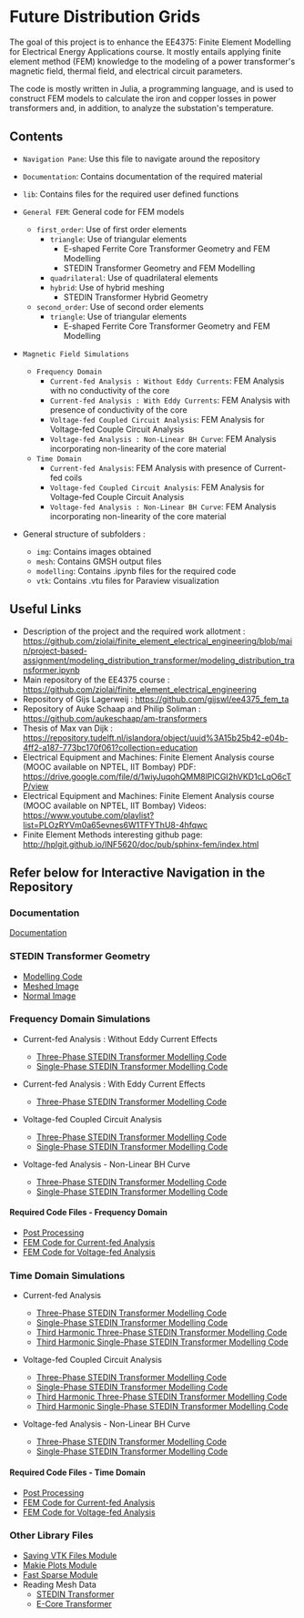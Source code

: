 # Future Distribution Grids

The goal of this project is to enhance the EE4375: Finite Element Modelling for Electrical Energy Applications course. It mostly entails applying finite element method (FEM) knowledge to the modeling of a power transformer's magnetic field, thermal field, and electrical circuit parameters.

The code is mostly written in Julia, a programming language, and is used to construct FEM models to calculate the iron and copper losses in power transformers and, in addition, to analyze the substation's temperature.

## Contents
- `Navigation Pane`: Use this file to navigate around the repository
- `Documentation`: Contains documentation of the required material
- `lib`: Contains files for the required user defined functions
- `General FEM`: General code for FEM models
  - `first_order`: Use of first order elements
    - `triangle`: Use of triangular elements
      - E-shaped Ferrite Core Transformer Geometry and FEM Modelling
      - STEDIN Transformer Geometry and FEM Modelling
    - `quadrilateral`: Use of quadrilateral elements
    - `hybrid`: Use of hybrid meshing
      - STEDIN Transformer Hybrid Geometry
  - `second_order`: Use of second order elements
    - `triangle`: Use of triangular elements
      - E-shaped Ferrite Core Transformer Geometry and FEM Modelling
- `Magnetic Field Simulations`
  - `Frequency Domain`
    - `Current-fed Analysis : Without Eddy Currents`: FEM Analysis with no conductivity of the core
    - `Current-fed Analysis : With Eddy Currents`: FEM Analysis with presence of conductivity of the core
    - `Voltage-fed Coupled Circuit Analysis`: FEM Analysis for Voltage-fed Couple Circuit Analysis
    - `Voltage-fed Analysis : Non-Linear BH Curve`: FEM Analysis incorporating non-linearity of the core material
  - `Time Domain`
    - `Current-fed Analysis`: FEM Analysis with presence of Current-fed coils
    - `Voltage-fed Coupled Circuit Analysis`: FEM Analysis for Voltage-fed Couple Circuit Analysis
    - `Voltage-fed Analysis : Non-Linear BH Curve`: FEM Analysis incorporating non-linearity of the core material

- General structure of subfolders :
  - `img`: Contains images obtained
  - `mesh`: Contains GMSH output files
  - `modelling`: Contains .ipynb files for the required code
  - `vtk`: Contains .vtu files for Paraview visualization

## Useful Links
- Description of the project and the required work allotment : https://github.com/ziolai/finite_element_electrical_engineering/blob/main/project-based-assignment/modeling_distribution_transformer/modeling_distribution_transformer.ipynb
- Main repository of the EE4375 course : https://github.com/ziolai/finite_element_electrical_engineering
- Repository of Gijs Lagerweij : https://github.com/gijswl/ee4375_fem_ta
- Repository of Auke Schaap and Philip Soliman : https://github.com/aukeschaap/am-transformers
- Thesis of Max van Dijk : https://repository.tudelft.nl/islandora/object/uuid%3A15b25b42-e04b-4ff2-a187-773bc170f061?collection=education
- Electrical Equipment and Machines: Finite Element Analysis course (MOOC available on NPTEL, IIT Bombay) PDF: https://drive.google.com/file/d/1wiyJuqohQMM8lPlCGI2hVKD1cLqO6cTP/view
- Electrical Equipment and Machines: Finite Element Analysis course (MOOC available on NPTEL, IIT Bombay) Videos: https://www.youtube.com/playlist?list=PLOzRYVm0a65evnes6W1TFYThU8-4hfqwc
- Finite Element Methods interesting github page: http://hplgit.github.io/INF5620/doc/pub/sphinx-fem/index.html

## Refer below for Interactive Navigation in the Repository
### Documentation
<a href="Documentation.pdf">Documentation</a>

### STEDIN Transformer Geometry
- <a href="Geometry/modelling/stedin_transformer_geometry_definition.ipynb">Modelling Code</a>
- <a href="Geometry/img/stedin_transformer_mesh.png">Meshed Image</a>
- <a href="Geometry/img/stedin_transformer.png">Normal Image</a>

### Frequency Domain Simulations

- Current-fed Analysis : Without Eddy Current Effects
  - <a href="Magnetic Field Simulations/Frequency Domain/Current-fed Analysis - Without Eddy Currents/modelling/stedin_transformer_fem_modelling.ipynb">Three-Phase STEDIN Transformer Modelling Code</a>
  - <a href="Magnetic Field Simulations/Frequency Domain/Current-fed Analysis - Without Eddy Currents/modelling/single_phase_stedin_transformer_fem_modelling.ipynb">Single-Phase STEDIN Transformer Modelling Code</a>
  
- Current-fed Analysis : With Eddy Current Effects
  - <a href="Magnetic Field Simulations/Frequency Domain/Current-fed Analysis - With Eddy Currents/modelling/stedin_transformer_fem_modelling.ipynb">Three-Phase STEDIN Transformer Modelling Code</a>
  
- Voltage-fed Coupled Circuit Analysis
  - <a href="Magnetic Field Simulations/Frequency Domain/Voltage-fed Coupled Circuit Analysis/modelling/stedin_transformer_fem_modelling.ipynb">Three-Phase STEDIN Transformer Modelling Code</a>
  - <a href="Magnetic Field Simulations/Frequency Domain/Voltage-fed Coupled Circuit Analysis/modelling/single_phase_stedin_transformer_fem_modelling.ipynb">Single-Phase STEDIN Transformer Modelling Code</a>
  
- Voltage-fed Analysis - Non-Linear BH Curve
  - <a href="Magnetic Field Simulations/Frequency Domain/Voltage-fed Analysis - Non-Linear BH Curve/modelling/stedin_transformer_fem_modelling.ipynb">Three-Phase STEDIN Transformer Modelling Code</a>
  - <a href="Magnetic Field Simulations/Frequency Domain/Voltage-fed Analysis - Non-Linear BH Curve/modelling/single_phase_stedin_transformer_fem_modelling.ipynb">Single-Phase STEDIN Transformer Modelling Code</a>

#### Required Code Files - Frequency Domain
- <a href="lib/Post_Process_Frequency.jl">Post Processing</a>
- <a href="lib/FEM_Tri_1e.jl">FEM Code for Current-fed Analysis</a>
- <a href="lib/FEM_VoltageFed_Tri_1e.jl">FEM Code for Voltage-fed Analysis</a>

### Time Domain Simulations

- Current-fed Analysis
  - <a href="Magnetic Field Simulations/Time Domain/Current-fed Analysis/modelling/stedin_transformer_fem_modelling.ipynb">Three-Phase STEDIN Transformer Modelling Code</a>
  - <a href="Magnetic Field Simulations/Time Domain/Current-fed Analysis/modelling/single_phase_stedin_transformer_fem_modelling.ipynb">Single-Phase STEDIN Transformer Modelling Code</a>
  - <a href="Magnetic Field Simulations/Time Domain/Current-fed Analysis/modelling/harmonic_stedin_transformer_fem_modelling.ipynb">Third Harmonic Three-Phase STEDIN Transformer Modelling Code</a>
  - <a href="Magnetic Field Simulations/Time Domain/Current-fed Analysis/modelling/harmonic_single_phase_stedin_transformer_fem_modelling.ipynb">Third Harmonic Single-Phase STEDIN Transformer Modelling Code</a>
  
- Voltage-fed Coupled Circuit Analysis
  - <a href="Magnetic Field Simulations/Time Domain/Voltage-fed Coupled Circuit Analysis/modelling/stedin_transformer_fem_modelling.ipynb">Three-Phase STEDIN Transformer Modelling Code</a>
  - <a href="Magnetic Field Simulations/Time Domain/Voltage-fed Coupled Circuit Analysis/modelling/single_phase_stedin_transformer_fem_modelling.ipynb">Single-Phase STEDIN Transformer Modelling Code</a>
  - <a href="Magnetic Field Simulations/Time Domain/Voltage-fed Coupled Circuit Analysis/modelling/harmonic_stedin_transformer_fem_modelling.ipynb">Third Harmonic Three-Phase STEDIN Transformer Modelling Code</a>
  - <a href="Magnetic Field Simulations/Time Domain/Voltage-fed Coupled Circuit Analysis/modelling/harmonic_single_phase_stedin_transformer_fem_modelling.ipynb">Third Harmonic Single-Phase STEDIN Transformer Modelling Code</a>
  
- Voltage-fed Analysis - Non-Linear BH Curve
  - <a href="Magnetic Field Simulations/Time Domain/Voltage-fed Analysis - Non-Linear BH Curve/modelling/stedin_transformer_fem_modelling.ipynb">Three-Phase STEDIN Transformer Modelling Code</a>
  - <a href="Magnetic Field Simulations/Time Domain/Voltage-fed Analysis - Non-Linear BH Curve/modelling/single_phase_stedin_transformer_fem_modelling.ipynb">Single-Phase STEDIN Transformer Modelling Code</a>

#### Required Code Files - Time Domain
- <a href="lib/Post_Process_Time.jl">Post Processing</a>
- <a href="lib/FEM_Transient_Tri_1e.jl">FEM Code for Current-fed Analysis</a>
- <a href="lib/lib/FEM_Transient_VoltageFed_Tri_1e.jl">FEM Code for Voltage-fed Analysis</a>

### Other Library Files
- <a href="lib/Save_VTK.jl">Saving VTK Files Module</a>
- <a href="lib/Makie_Plots.jl">Makie Plots Module</a>
- <a href="lib/FastSparse.jl">Fast Sparse Module</a>
- Reading Mesh Data
  - <a href="lib/Mesh_Data_stedin.jl">STEDIN Transformer</a>
  - <a href="lib/Mesh_Data_e_core.jl">E-Core Transformer</a>
